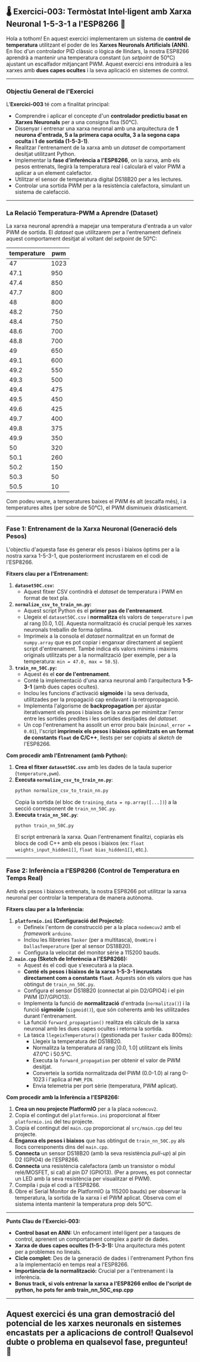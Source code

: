 **🌡️ Exercici-003: Termòstat Intel·ligent amb Xarxa Neuronal 1-5-3-1 a l'ESP8266 🧠**
---

Hola a tothom! En aquest exercici implementarem un sistema de **control de temperatura** utilitzant el poder de les **Xarxes Neuronals Artificials (ANN)**. En lloc d'un controlador PID clàssic o lògica de llindars, la nostra ESP8266 aprendrà a mantenir una temperatura constant (un *setpoint* de 50°C) ajustant un escalfador mitjançant PWM. Aquest exercici ens introduirà a les xarxes amb **dues capes ocultes** i la seva aplicació en sistemes de control.

---
### **Objectiu General de l'Exercici**

L'**Exercici-003** té com a finalitat principal:

* Comprendre i aplicar el concepte d'un **controlador predictiu basat en Xarxes Neuronals** per a una consigna fixa (50°C).
* Dissenyar i entrenar una xarxa neuronal amb una arquitectura de **1 neurona d'entrada, 5 a la primera capa oculta, 3 a la segona capa oculta i 1 de sortida (1-5-3-1)**.
* Realitzar l'entrenament de la xarxa amb un *dataset* de comportament desitjat utilitzant Python.
* Implementar la **fase d'inferència a l'ESP8266**, on la xarxa, amb els pesos entrenats, llegirà la temperatura real i calcularà el valor PWM a aplicar a un element calefactor.
* Utilitzar el sensor de temperatura digital DS18B20 per a les lectures.
* Controlar una sortida PWM per a la resistència calefactora, simulant un sistema de calefacció.

---
### **La Relació Temperatura-PWM a Aprendre (Dataset)**

La xarxa neuronal aprendrà a mapejar una temperatura d'entrada a un valor PWM de sortida. El *dataset* que utilitzarem per a l'entrenament defineix aquest comportament desitjat al voltant del *setpoint* de 50°C:

| temperature | pwm    |
|-------------|--------|
| 47          | 1023   |
| 47.1        | 950    |
| 47.4        | 850    |
| 47.7        | 800    |
| 48          | 800    |
| 48.2        | 750    |
| 48.4        | 750    |
| 48.6        | 700    |
| 48.8        | 700    |
| 49          | 650    |
| 49.1        | 600    |
| 49.2        | 550    |
| 49.3        | 500    |
| 49.4        | 475    |
| 49.5        | 450    |
| 49.6        | 425    |
| 49.7        | 400    |
| 49.8        | 375    |
| 49.9        | 350    |
| 50          | 320    |
| 50.1        | 260    |
| 50.2        | 150    |
| 50.3        | 50     |
| 50.5        | 10     |

Com podeu veure, a temperatures baixes el PWM és alt (escalfa més), i a temperatures altes (per sobre de 50°C), el PWM disminueix dràsticament.

---
### **Fase 1: Entrenament de la Xarxa Neuronal (Generació dels Pesos)**

L'objectiu d'aquesta fase és generar els pesos i biaixos òptims per a la nostra xarxa 1-5-3-1, que posteriorment incrustarem en el codi de l'ESP8266.

**Fitxers clau per a l'Entrenament:**

1.  **`dataset50C.csv`:**
    * Aquest fitxer CSV contindrà el *dataset* de temperatura i PWM en format de text pla.
2.  **`normalize_csv_to_train_nn.py`:**
    * Aquest script Python és el **primer pas de l'entrenament**.
    * Llegeix el `dataset50C.csv` i **normalitza** els valors de `temperature` i `pwm` al rang [0.0, 1.0]. Aquesta normalització és crucial perquè les xarxes neuronals treballin de forma òptima.
    * Imprimeix a la consola el *dataset* normalitzat en un format de `numpy.array` que es pot copiar i enganxar directament al següent script d'entrenament. També indica els valors mínims i màxims originals utilitzats per a la normalització (per exemple, per a la temperatura: `min = 47.0, max = 50.5`).
3.  **`train_nn_50C.py`:**
    * Aquest és el **cor de l'entrenament**.
    * Conté la implementació d'una xarxa neuronal amb l'arquitectura **1-5-3-1** (amb dues capes ocultes).
    * Inclou les funcions d'activació **sigmoide** i la seva derivada, utilitzades per la propagació cap endavant i la retropropagació.
    * Implementa l'algorisme de **backpropagation** per ajustar iterativament els pesos i biaixos de la xarxa per minimitzar l'error entre les sortides predites i les sortides desitjades del *dataset*.
    * Un cop l'entrenament ha assolit un error prou baix (`minimal_error = 0.01`), l'script **imprimeix els pesos i biaixos optimitzats en un format de constants `float` de C/C++**, llests per ser copiats al *sketch* de l'ESP8266.

**Com procedir amb l'Entrenament (amb Python):**

1.  **Crea el fitxer `dataset50C.csv`** amb les dades de la taula superior (`temperature,pwm`).
2.  **Executa `normalize_csv_to_train_nn.py`**:
    ```bash
    python normalize_csv_to_train_nn.py
    ```
    Copia la sortida (el bloc de `training_data = np.array([...])`) a la secció corresponent de `train_nn_50C.py`.
3.  **Executa `train_nn_50C.py`**:
    ```bash
    python train_nn_50C.py
    ```
    El script entrenarà la xarxa. Quan l'entrenament finalitzi, copiaràs els blocs de codi C++ amb els pesos i biaixos (ex: `float weights_input_hidden1[]`, `float bias_hidden1[]`, etc.).

---
### **Fase 2: Inferència a l'ESP8266 (Control de Temperatura en Temps Real)**

Amb els pesos i biaixos entrenats, la nostra ESP8266 pot utilitzar la xarxa neuronal per controlar la temperatura de manera autònoma.

**Fitxers clau per a la Inferència:**

1.  **`platformio.ini` (Configuració del Projecte):**
    * Defineix l'entorn de construcció per a la placa `nodemcuv2` amb el *framework* `arduino`.
    * Inclou les llibreries `Tasker` (per a multitasca), `OneWire` i `DallasTemperature` (per al sensor DS18B20).
    * Configura la velocitat del monitor sèrie a 115200 bauds.
2.  **`main.cpp` (Sketch de Inferència a l'ESP8266):**
    * Aquest és el codi que s'executarà a la placa.
    * **Conté els pesos i biaixos de la xarxa 1-5-3-1 incrustats directament com a constants `float`**. Aquests són els valors que has obtingut de `train_nn_50C.py`.
    * Configura el sensor DS18B20 (connectat al pin D2/GPIO4) i el pin PWM (D7/GPIO13).
    * Implementa la funció de **normalització** d'entrada (`normalitza()`) i la funció **sigmoide** (`sigmoid()`), que són coherents amb les utilitzades durant l'entrenament.
    * La funció `forward_propagation()` realitza els càlculs de la xarxa neuronal amb les dues capes ocultes i retorna la sortida.
    * La tasca `llegeixTemperatura()` (gestionada per `Tasker` cada 800ms):
        * Llegeix la temperatura del DS18B20.
        * Normalitza la temperatura al rang [0.0, 1.0] utilitzant els límits 47.0°C i 50.5°C.
        * Executa la `forward_propagation` per obtenir el valor de PWM desitjat.
        * Converteix la sortida normalitzada del PWM (0.0-1.0) al rang 0-1023 i l'aplica al `PWM_PIN`.
        * Envia telemetria per port sèrie (temperatura, PWM aplicat).

**Com procedir amb la Inferència a l'ESP8266:**

1.  **Crea un nou projecte PlatformIO** per a la placa `nodemcuv2`.
2.  Copia el contingut del `platformio.ini` proporcionat al fitxer `platformio.ini` del teu projecte.
3.  Copia el contingut del `main.cpp` proporcionat al `src/main.cpp` del teu projecte.
4.  **Enganxa els pesos i biaixos** que has obtingut de `train_nn_50C.py` als llocs corresponents dins del `main.cpp`.
5.  **Connecta** un sensor DS18B20 (amb la seva resistència *pull-up*) al pin D2 (GPIO4) de l'ESP8266.
6.  **Connecta** una resistència calefactora (amb un transistor o mòdul relé/MOSFET, si cal) al pin D7 (GPIO13). (Per a proves, es pot connectar un LED amb la seva resistència per visualitzar el PWM).
7.  Compila i puja el codi a l'ESP8266.
8.  Obre el Serial Monitor de PlatformIO (a 115200 bauds) per observar la temperatura, la sortida de la xarxa i el PWM aplicat. Observa com el sistema intenta mantenir la temperatura prop dels 50°C.

---
**Punts Clau de l'Exercici-003:**

* **Control basat en ANN:** Un enfocament intel·ligent per a tasques de control, aprenent un comportament complex a partir de dades.
* **Xarxa de dues capes ocultes (1-5-3-1):** Una arquitectura més potent per a problemes no lineals.
* **Cicle complet:** Des de la generació de dades i l'entrenament Python fins a la implementació en temps real a l'ESP8266.
* **Importància de la normalització:** Crucial per a l'entrenament i la inferència.
* **Bonus track, si vols entrenar la xarxa a l'ESP8266 enlloc de l'script de python,  ho pots fer amb train_nn_50C_esp.cpp**
---
Aquest exercici és una gran demostració del potencial de les xarxes neuronals en sistemes encastats per a aplicacions de control! Qualsevol dubte o problema en qualsevol fase, pregunteu! 🚀
---

